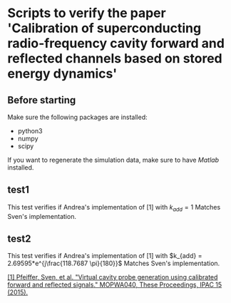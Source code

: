 # Scripts to verify the paper 'Calibration of superconducting radio-frequency cavity forward and reflected channels based on stored energy dynamics'

## Before starting

Make sure the following packages are installed:

- python3
- numpy
- scipy

If you want to regenerate the simulation data, make sure to have *Matlab* installed.

## test1

This test verifies if Andrea's implementation of [1] with $k_{add} = 1$  Matches Sven's implementation.

## test2

This test verifies if Andrea's implementation of [1] with $k_{add} = 2.69595*e^{j\frac{118.7687 \pi}{180}}$  Matches Sven's implementation.


[\[1\] Pfeiffer, Sven, et al. "Virtual cavity probe generation using calibrated forward and reflected signals." MOPWA040, These Proceedings, IPAC 15 \(2015\).](https://accelconf.web.cern.ch/IPAC2015/papers/mopwa040.pdf)

